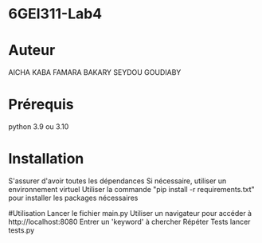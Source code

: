# 6GEI311-Lab4

# Auteur 
AICHA KABA 
FAMARA BAKARY SEYDOU GOUDIABY

# Prérequis
python 3.9 ou 3.10

# Installation 

S'assurer d'avoir toutes les dépendances
Si nécessaire, utiliser un environnement virtuel
Utiliser la commande "pip install -r requirements.txt" pour installer les packages nécessaires

#Utilisation
Lancer le fichier main.py
Utiliser un navigateur pour accéder à http://localhost:8080
Entrer un 'keyword' à chercher
Répéter
 Tests 
 lancer tests.py
 
